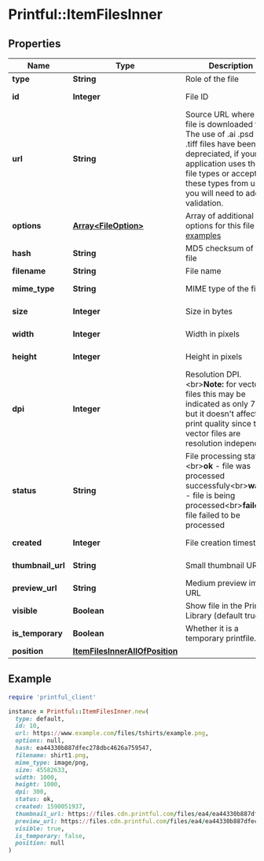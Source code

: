 # Printful::ItemFilesInner

## Properties

| Name | Type | Description | Notes |
| ---- | ---- | ----------- | ----- |
| **type** | **String** | Role of the file | [optional] |
| **id** | **Integer** | File ID | [optional][readonly] |
| **url** | **String** | Source URL where the file is downloaded from. The use of .ai .psd and .tiff files have been depreciated, if your application uses these file types or accepts these types from users you will need to add validation. |  |
| **options** | [**Array&lt;FileOption&gt;**](FileOption.md) | Array of additional options for this file [See examples](#section/Options) | [optional] |
| **hash** | **String** | MD5 checksum of the file | [optional][readonly] |
| **filename** | **String** | File name | [optional] |
| **mime_type** | **String** | MIME type of the file | [optional][readonly] |
| **size** | **Integer** | Size in bytes | [optional][readonly] |
| **width** | **Integer** | Width in pixels | [optional][readonly] |
| **height** | **Integer** | Height in pixels | [optional][readonly] |
| **dpi** | **Integer** | Resolution DPI.&lt;br&gt;**Note:** for vector files this may be indicated as only 72dpi, but it doesn&#39;t affect print quality since the vector files are resolution independent. | [optional][readonly] |
| **status** | **String** | File processing status:&lt;br&gt;**ok** - file was processed successfuly&lt;br&gt;**waiting** - file is being processed&lt;br&gt;**failed** - file failed to be processed | [optional][readonly] |
| **created** | **Integer** | File creation timestamp | [optional][readonly] |
| **thumbnail_url** | **String** | Small thumbnail URL | [optional][readonly] |
| **preview_url** | **String** | Medium preview image URL | [optional][readonly] |
| **visible** | **Boolean** | Show file in the Printfile Library (default true) | [optional] |
| **is_temporary** | **Boolean** | Whether it is a temporary printfile. | [optional][readonly] |
| **position** | [**ItemFilesInnerAllOfPosition**](ItemFilesInnerAllOfPosition.md) |  | [optional] |

## Example

```ruby
require 'printful_client'

instance = Printful::ItemFilesInner.new(
  type: default,
  id: 10,
  url: https://www.example.com/files/tshirts/example.png,
  options: null,
  hash: ea44330b887dfec278dbc4626a759547,
  filename: shirt1.png,
  mime_type: image/png,
  size: 45582633,
  width: 1000,
  height: 1000,
  dpi: 300,
  status: ok,
  created: 1590051937,
  thumbnail_url: https://files.cdn.printful.com/files/ea4/ea44330b887dfec278dbc4626a759547_thumb.png,
  preview_url: https://files.cdn.printful.com/files/ea4/ea44330b887dfec278dbc4626a759547_thumb.png,
  visible: true,
  is_temporary: false,
  position: null
)
```

